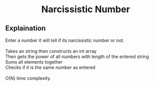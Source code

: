 <h1 align="center">Narcissistic Number</h1>

## Explaination

Enter a number it will tell if its narcissistic number or not.<br /><br />
Takes an string then constructs an int array<br />
Then gets the power of all numbers with length of the entered string<br />
Sums all elements together<br />
Checks if it is the same number as entered<br /><br />
O(N) time complexity.
